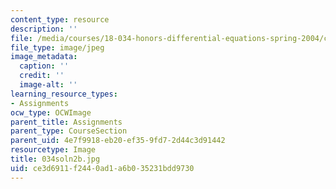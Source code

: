 ```yaml
---
content_type: resource
description: ''
file: /media/courses/18-034-honors-differential-equations-spring-2004/ce3d6911f2440ad1a6b035231bdd9730_034soln2b.jpg
file_type: image/jpeg
image_metadata:
  caption: ''
  credit: ''
  image-alt: ''
learning_resource_types:
- Assignments
ocw_type: OCWImage
parent_title: Assignments
parent_type: CourseSection
parent_uid: 4e7f9918-eb20-ef35-9fd7-2d44c3d91442
resourcetype: Image
title: 034soln2b.jpg
uid: ce3d6911-f244-0ad1-a6b0-35231bdd9730
---
```

